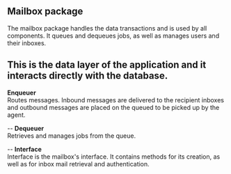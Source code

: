 ## Mailbox package

The mailbox package handles the data transactions and is used by all
components. It queues and dequeues jobs, as well as manages users and
their inboxes.

This is the data layer of the application and it interacts directly with 
the database.
--
__Enqueuer__  
Routes messages. Inbound messages are delivered to the recipient inboxes and outbound messages are placed on the queued to be picked up by the agent.

--
__Dequeuer__  
Retrieves and manages jobs from the queue.

--
__Interface__  
Interface is the mailbox's interface. It contains methods for its creation, as well as for inbox mail retrieval and authentication.
